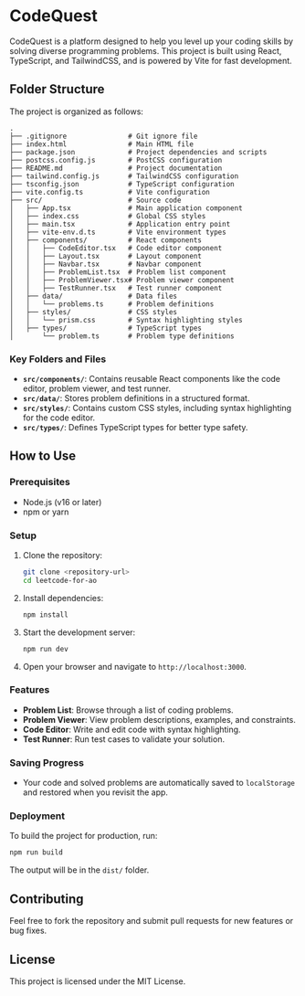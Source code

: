 # CodeQuest

CodeQuest is a platform designed to help you level up your coding skills by solving diverse programming problems. This project is built using React, TypeScript, and TailwindCSS, and is powered by Vite for fast development.

## Folder Structure

The project is organized as follows:

```
.
├── .gitignore               # Git ignore file
├── index.html               # Main HTML file
├── package.json             # Project dependencies and scripts
├── postcss.config.js        # PostCSS configuration
├── README.md                # Project documentation
├── tailwind.config.js       # TailwindCSS configuration
├── tsconfig.json            # TypeScript configuration
├── vite.config.ts           # Vite configuration
├── src/                     # Source code
│   ├── App.tsx              # Main application component
│   ├── index.css            # Global CSS styles
│   ├── main.tsx             # Application entry point
│   ├── vite-env.d.ts        # Vite environment types
│   ├── components/          # React components
│   │   ├── CodeEditor.tsx   # Code editor component
│   │   ├── Layout.tsx       # Layout component
│   │   ├── Navbar.tsx       # Navbar component
│   │   ├── ProblemList.tsx  # Problem list component
│   │   ├── ProblemViewer.tsx# Problem viewer component
│   │   ├── TestRunner.tsx   # Test runner component
│   ├── data/                # Data files
│   │   └── problems.ts      # Problem definitions
│   ├── styles/              # CSS styles
│   │   └── prism.css        # Syntax highlighting styles
│   ├── types/               # TypeScript types
│       └── problem.ts       # Problem type definitions
```

### Key Folders and Files

- **`src/components/`**: Contains reusable React components like the code editor, problem viewer, and test runner.
- **`src/data/`**: Stores problem definitions in a structured format.
- **`src/styles/`**: Contains custom CSS styles, including syntax highlighting for the code editor.
- **`src/types/`**: Defines TypeScript types for better type safety.

## How to Use

### Prerequisites

- Node.js (v16 or later)
- npm or yarn

### Setup

1. Clone the repository:
   ```bash
   git clone <repository-url>
   cd leetcode-for-ao
   ```

2. Install dependencies:
   ```bash
   npm install
   ```

3. Start the development server:
   ```bash
   npm run dev
   ```

4. Open your browser and navigate to `http://localhost:3000`.

### Features

- **Problem List**: Browse through a list of coding problems.
- **Problem Viewer**: View problem descriptions, examples, and constraints.
- **Code Editor**: Write and edit code with syntax highlighting.
- **Test Runner**: Run test cases to validate your solution.

### Saving Progress

- Your code and solved problems are automatically saved to `localStorage` and restored when you revisit the app.

### Deployment

To build the project for production, run:
```bash
npm run build
```
The output will be in the `dist/` folder.

## Contributing

Feel free to fork the repository and submit pull requests for new features or bug fixes.

## License

This project is licensed under the MIT License.